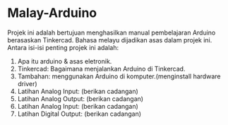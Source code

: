 # Malay-Arduino
Projek ini adalah bertujuan menghasilkan manual pembelajaran Arduino berasaskan Tinkercad. Bahasa melayu dijadikan asas dalam projek ini. 
Antara isi-isi penting projek ini adalah:
1. Apa itu arduino & asas eletronik.
2. Tinkercad: Bagaimana menjalankan Arduino di Tinkercad.
3. Tambahan: menggunakan Arduino di komputer.(menginstall hardware driver)
4. Latihan Analog Input: (berikan cadangan)
5. Latihan Analog Output: (berikan cadangan)
6. Latihan Analog Input: (berikan cadangan)
7. Latihan Digital Output: (berikan cadangan)
